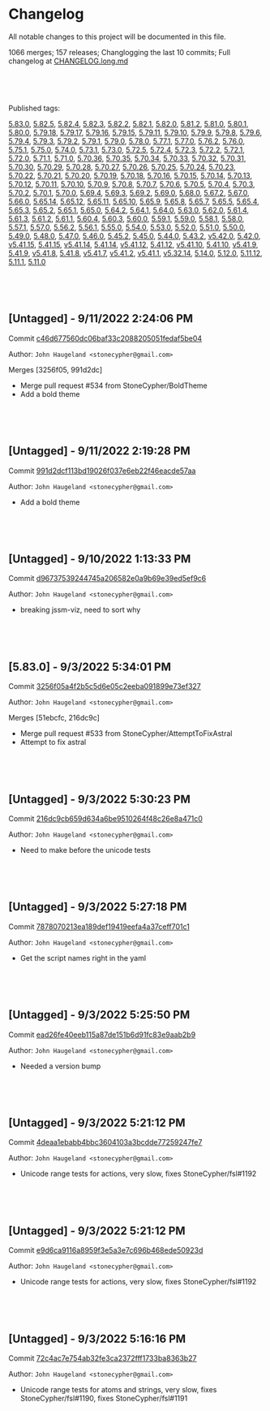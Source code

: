 # Changelog

All notable changes to this project will be documented in this file.

1066 merges; 157 releases; Changlogging the last 10 commits; Full changelog at [CHANGELOG.long.md](CHANGELOG.long.md)



&nbsp;

&nbsp;

Published tags:

<a href="#5__83__0">5.83.0</a>, <a href="#5__82__5">5.82.5</a>, <a href="#5__82__4">5.82.4</a>, <a href="#5__82__3">5.82.3</a>, <a href="#5__82__2">5.82.2</a>, <a href="#5__82__1">5.82.1</a>, <a href="#5__82__0">5.82.0</a>, <a href="#5__81__2">5.81.2</a>, <a href="#5__81__0">5.81.0</a>, <a href="#5__80__1">5.80.1</a>, <a href="#5__80__0">5.80.0</a>, <a href="#5__79__18">5.79.18</a>, <a href="#5__79__17">5.79.17</a>, <a href="#5__79__16">5.79.16</a>, <a href="#5__79__15">5.79.15</a>, <a href="#5__79__11">5.79.11</a>, <a href="#5__79__10">5.79.10</a>, <a href="#5__79__9">5.79.9</a>, <a href="#5__79__8">5.79.8</a>, <a href="#5__79__6">5.79.6</a>, <a href="#5__79__4">5.79.4</a>, <a href="#5__79__3">5.79.3</a>, <a href="#5__79__2">5.79.2</a>, <a href="#5__79__1">5.79.1</a>, <a href="#5__79__0">5.79.0</a>, <a href="#5__78__0">5.78.0</a>, <a href="#5__77__1">5.77.1</a>, <a href="#5__77__0">5.77.0</a>, <a href="#5__76__2">5.76.2</a>, <a href="#5__76__0">5.76.0</a>, <a href="#5__75__1">5.75.1</a>, <a href="#5__75__0">5.75.0</a>, <a href="#5__74__0">5.74.0</a>, <a href="#5__73__1">5.73.1</a>, <a href="#5__73__0">5.73.0</a>, <a href="#5__72__5">5.72.5</a>, <a href="#5__72__4">5.72.4</a>, <a href="#5__72__3">5.72.3</a>, <a href="#5__72__2">5.72.2</a>, <a href="#5__72__1">5.72.1</a>, <a href="#5__72__0">5.72.0</a>, <a href="#5__71__1">5.71.1</a>, <a href="#5__71__0">5.71.0</a>, <a href="#5__70__36">5.70.36</a>, <a href="#5__70__35">5.70.35</a>, <a href="#5__70__34">5.70.34</a>, <a href="#5__70__33">5.70.33</a>, <a href="#5__70__32">5.70.32</a>, <a href="#5__70__31">5.70.31</a>, <a href="#5__70__30">5.70.30</a>, <a href="#5__70__29">5.70.29</a>, <a href="#5__70__28">5.70.28</a>, <a href="#5__70__27">5.70.27</a>, <a href="#5__70__26">5.70.26</a>, <a href="#5__70__25">5.70.25</a>, <a href="#5__70__24">5.70.24</a>, <a href="#5__70__23">5.70.23</a>, <a href="#5__70__22">5.70.22</a>, <a href="#5__70__21">5.70.21</a>, <a href="#5__70__20">5.70.20</a>, <a href="#5__70__19">5.70.19</a>, <a href="#5__70__18">5.70.18</a>, <a href="#5__70__16">5.70.16</a>, <a href="#5__70__15">5.70.15</a>, <a href="#5__70__14">5.70.14</a>, <a href="#5__70__13">5.70.13</a>, <a href="#5__70__12">5.70.12</a>, <a href="#5__70__11">5.70.11</a>, <a href="#5__70__10">5.70.10</a>, <a href="#5__70__9">5.70.9</a>, <a href="#5__70__8">5.70.8</a>, <a href="#5__70__7">5.70.7</a>, <a href="#5__70__6">5.70.6</a>, <a href="#5__70__5">5.70.5</a>, <a href="#5__70__4">5.70.4</a>, <a href="#5__70__3">5.70.3</a>, <a href="#5__70__2">5.70.2</a>, <a href="#5__70__1">5.70.1</a>, <a href="#5__70__0">5.70.0</a>, <a href="#5__69__4">5.69.4</a>, <a href="#5__69__3">5.69.3</a>, <a href="#5__69__2">5.69.2</a>, <a href="#5__69__0">5.69.0</a>, <a href="#5__68__0">5.68.0</a>, <a href="#5__67__2">5.67.2</a>, <a href="#5__67__0">5.67.0</a>, <a href="#5__66__0">5.66.0</a>, <a href="#5__65__14">5.65.14</a>, <a href="#5__65__12">5.65.12</a>, <a href="#5__65__11">5.65.11</a>, <a href="#5__65__10">5.65.10</a>, <a href="#5__65__9">5.65.9</a>, <a href="#5__65__8">5.65.8</a>, <a href="#5__65__7">5.65.7</a>, <a href="#5__65__5">5.65.5</a>, <a href="#5__65__4">5.65.4</a>, <a href="#5__65__3">5.65.3</a>, <a href="#5__65__2">5.65.2</a>, <a href="#5__65__1">5.65.1</a>, <a href="#5__65__0">5.65.0</a>, <a href="#5__64__2">5.64.2</a>, <a href="#5__64__1">5.64.1</a>, <a href="#5__64__0">5.64.0</a>, <a href="#5__63__0">5.63.0</a>, <a href="#5__62__0">5.62.0</a>, <a href="#5__61__4">5.61.4</a>, <a href="#5__61__3">5.61.3</a>, <a href="#5__61__2">5.61.2</a>, <a href="#5__61__1">5.61.1</a>, <a href="#5__60__4">5.60.4</a>, <a href="#5__60__3">5.60.3</a>, <a href="#5__60__0">5.60.0</a>, <a href="#5__59__1">5.59.1</a>, <a href="#5__59__0">5.59.0</a>, <a href="#5__58__1">5.58.1</a>, <a href="#5__58__0">5.58.0</a>, <a href="#5__57__1">5.57.1</a>, <a href="#5__57__0">5.57.0</a>, <a href="#5__56__2">5.56.2</a>, <a href="#5__56__1">5.56.1</a>, <a href="#5__55__0">5.55.0</a>, <a href="#5__54__0">5.54.0</a>, <a href="#5__53__0">5.53.0</a>, <a href="#5__52__0">5.52.0</a>, <a href="#5__51__0">5.51.0</a>, <a href="#5__50__0">5.50.0</a>, <a href="#5__49__0">5.49.0</a>, <a href="#5__48__0">5.48.0</a>, <a href="#5__47__0">5.47.0</a>, <a href="#5__46__0">5.46.0</a>, <a href="#5__45__2">5.45.2</a>, <a href="#5__45__0">5.45.0</a>, <a href="#5__44__0">5.44.0</a>, <a href="#5__43__2">5.43.2</a>, <a href="#v5__42__0">v5.42.0</a>, <a href="#5__42__0">5.42.0</a>, <a href="#v5__41__15">v5.41.15</a>, <a href="#5__41__15">5.41.15</a>, <a href="#v5__41__14">v5.41.14</a>, <a href="#5__41__14">5.41.14</a>, <a href="#v5__41__12">v5.41.12</a>, <a href="#5__41__12">5.41.12</a>, <a href="#v5__41__10">v5.41.10</a>, <a href="#5__41__10">5.41.10</a>, <a href="#v5__41__9">v5.41.9</a>, <a href="#5__41__9">5.41.9</a>, <a href="#v5__41__8">v5.41.8</a>, <a href="#5__41__8">5.41.8</a>, <a href="#v5__41__7">v5.41.7</a>, <a href="#v5__41__2">v5.41.2</a>, <a href="#v5__41__1">v5.41.1</a>, <a href="#v5__32__14">v5.32.14</a>, <a href="#5__14__0">5.14.0</a>, <a href="#5__12__0">5.12.0</a>, <a href="#5__11__12">5.11.12</a>, <a href="#5__11__1">5.11.1</a>, <a href="#5__11__0">5.11.0</a>





&nbsp;

&nbsp;

## [Untagged] - 9/11/2022 2:24:06 PM

Commit [c46d677560dc06baf33c2088205051fedaf5be04](https://github.com/StoneCypher/jssm/commit/c46d677560dc06baf33c2088205051fedaf5be04)

Author: `John Haugeland <stonecypher@gmail.com>`

Merges [3256f05, 991d2dc]

  * Merge pull request #534 from StoneCypher/BoldTheme
  * Add a bold theme




&nbsp;

&nbsp;

## [Untagged] - 9/11/2022 2:19:28 PM

Commit [991d2dcf113bd19026f037e6eb22f46eacde57aa](https://github.com/StoneCypher/jssm/commit/991d2dcf113bd19026f037e6eb22f46eacde57aa)

Author: `John Haugeland <stonecypher@gmail.com>`

  * Add a bold theme




&nbsp;

&nbsp;

## [Untagged] - 9/10/2022 1:13:33 PM

Commit [d96737539244745a206582e0a9b69e39ed5ef9c6](https://github.com/StoneCypher/jssm/commit/d96737539244745a206582e0a9b69e39ed5ef9c6)

Author: `John Haugeland <stonecypher@gmail.com>`

  * breaking jssm-viz, need to sort why




&nbsp;

&nbsp;

<a name="5__83__0" />

## [5.83.0] - 9/3/2022 5:34:01 PM

Commit [3256f05a4f2b5c5d6e05c2eeba091899e73ef327](https://github.com/StoneCypher/jssm/commit/3256f05a4f2b5c5d6e05c2eeba091899e73ef327)

Author: `John Haugeland <stonecypher@gmail.com>`

Merges [51ebcfc, 216dc9c]

  * Merge pull request #533 from StoneCypher/AttemptToFixAstral
  * Attempt to fix astral




&nbsp;

&nbsp;

## [Untagged] - 9/3/2022 5:30:23 PM

Commit [216dc9cb659d634a6be9510264f48c26e8a471c0](https://github.com/StoneCypher/jssm/commit/216dc9cb659d634a6be9510264f48c26e8a471c0)

Author: `John Haugeland <stonecypher@gmail.com>`

  * Need to make before the unicode tests




&nbsp;

&nbsp;

## [Untagged] - 9/3/2022 5:27:18 PM

Commit [7878070213ea189def19419eefa4a37ceff701c1](https://github.com/StoneCypher/jssm/commit/7878070213ea189def19419eefa4a37ceff701c1)

Author: `John Haugeland <stonecypher@gmail.com>`

  * Get the script names right in the yaml




&nbsp;

&nbsp;

## [Untagged] - 9/3/2022 5:25:50 PM

Commit [ead26fe40eeb115a87de151b6d91fc83e9aab2b9](https://github.com/StoneCypher/jssm/commit/ead26fe40eeb115a87de151b6d91fc83e9aab2b9)

Author: `John Haugeland <stonecypher@gmail.com>`

  * Needed a version bump




&nbsp;

&nbsp;

## [Untagged] - 9/3/2022 5:21:12 PM

Commit [4deaa1ebabb4bbc3604103a3bcdde77259247fe7](https://github.com/StoneCypher/jssm/commit/4deaa1ebabb4bbc3604103a3bcdde77259247fe7)

Author: `John Haugeland <stonecypher@gmail.com>`

  * Unicode range tests for actions, very slow, fixes StoneCypher/fsl#1192




&nbsp;

&nbsp;

## [Untagged] - 9/3/2022 5:21:12 PM

Commit [e9d6ca9116a8959f3e5a3e7c696b468ede50923d](https://github.com/StoneCypher/jssm/commit/e9d6ca9116a8959f3e5a3e7c696b468ede50923d)

Author: `John Haugeland <stonecypher@gmail.com>`

  * Unicode range tests for actions, very slow, fixes StoneCypher/fsl#1192




&nbsp;

&nbsp;

## [Untagged] - 9/3/2022 5:16:16 PM

Commit [72c4ac7e754ab32fe3ca2372fff1733ba8363b27](https://github.com/StoneCypher/jssm/commit/72c4ac7e754ab32fe3ca2372fff1733ba8363b27)

Author: `John Haugeland <stonecypher@gmail.com>`

  * Unicode range tests for atoms and strings, very slow, fixes StoneCypher/fsl#1190, fixes StoneCypher/fsl#1191